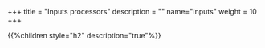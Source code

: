 +++
title = "Inputs processors"
description = ""
name="Inputs"
weight = 10
+++

{{%children style="h2" description="true"%}}